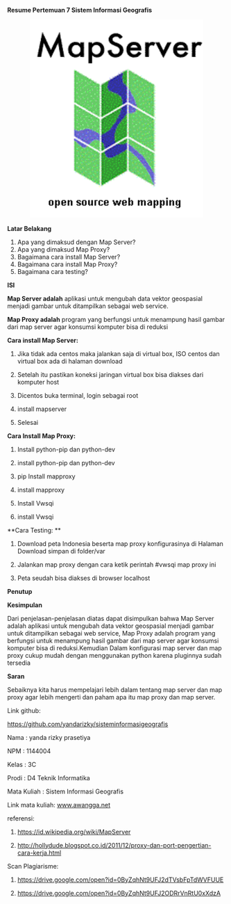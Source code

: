 **Resume Pertemuan 7 Sistem Informasi Geografis**

<p align="center">
  <img src="../../img/2.png" width="400px">
</p>

**Latar Belakang**

1. Apa yang dimaksud dengan Map Server?
2. Apa yang dimaksud Map Proxy?
3. Bagaimana cara install Map Server?
4. Bagaimana cara install Map Proxy?
5. Bagaimana cara testing?

**ISI**

**Map Server adalah** aplikasi untuk mengubah data vektor geospasial menjadi gambar untuk ditampilkan sebagai web service.

**Map Proxy adalah** program yang berfungsi untuk menampung hasil gambar dari map server agar konsumsi komputer bisa di reduksi

**Cara install Map Server:**

1. Jika tidak ada centos maka jalankan saja di virtual box, ISO centos dan virtual box ada di halaman download

2. Setelah itu pastikan koneksi jaringan virtual box bisa diakses dari komputer host

3. Dicentos buka terminal, login sebagai root

4. install mapserver 

5. Selesai

**Cara Install Map Proxy:**

1. Install python-pip dan python-dev

2. install python-pip dan python-dev

3. pip Install mapproxy

4. install mapproxy

5. Install Vwsqi

6. install Vwsqi

**Cara Testing: **

1. Download peta Indonesia beserta map proxy konfigurasinya di Halaman Download simpan di folder/var

2. Jalankan map proxy dengan cara ketik perintah #vwsqi map proxy ini

3. Peta seudah bisa diakses di browser localhost

**Penutup**

**Kesimpulan**

Dari penjelasan-penjelasan diatas dapat disimpulkan bahwa Map Server adalah aplikasi untuk mengubah data vektor geospasial menjadi gambar untuk ditampilkan sebagai web service, Map Proxy adalah program yang berfungsi untuk menampung hasil gambar dari map server agar konsumsi komputer bisa di reduksi.Kemudian Dalam konfigurasi map server dan map proxy cukup mudah dengan menggunakan python karena pluginnya sudah tersedia

**Saran**

Sebaiknya kita harus mempelajari lebih dalam tentang map server dan map proxy agar lebih mengerti dan paham apa itu map proxy dan map server.

Link github:

https://github.com/yandarizky/sisteminformasigeografis

Nama : yanda rizky prasetiya

NPM : 1144004

Kelas : 3C

Prodi : D4 Teknik Informatika

Mata Kuliah : Sistem Informasi Geografis

Link mata kuliah: www.awangga.net

referensi: 

1. https://id.wikipedia.org/wiki/MapServer
	   
2. http://hollydude.blogspot.co.id/2011/12/proxy-dan-port-pengertian-cara-kerja.html

Scan Plagiarisme:

1. https://drive.google.com/open?id=0ByZqhNt9UFJ2dTVsbFpTdWVFUUE

2. https://drive.google.com/open?id=0ByZqhNt9UFJ2ODRrVnRtU0xXdzA
